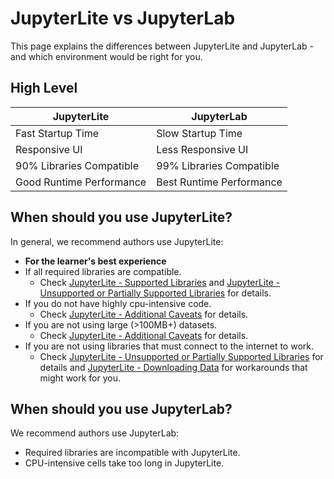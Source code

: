 # JupyterLite vs JupyterLab

This page explains the differences between JupyterLite and JupyterLab - and which environment would be right for you.

## High Level

| JupyterLite | JupyterLab |
|---|---|
| Fast Startup Time | Slow Startup Time |
| Responsive UI | Less Responsive UI |
| 90% Libraries Compatible | 99% Libraries Compatible |
| Good Runtime Performance | Best Runtime Performance |

## When should you use JupyterLite?

In general, we recommend authors use JupyterLite:
 - __For the learner's best experience__
 - If all required libraries are compatible.
   - Check [JupyterLite - Supported Libraries](./tools/jupyterlite#supported-libraries) and [JupyterLite - Unsupported or Partially Supported Libraries](./tools/jupyterlite#unsupported-or-partially-supported-libraries) for details.
 - If you do not have highly cpu-intensive code.
   - Check [JupyterLite - Additional Caveats](./tools/jupyterlite#additional-caveats) for details.
 - If you are not using large (>100MB+) datasets.
   - Check [JupyterLite - Additional Caveats](./tools/jupyterlite#additional-caveats) for details.
 - If you are not using libraries that must connect to the internet to work.
   - Check [JupyterLite - Unsupported or Partially Supported Libraries](./tools/jupyterlite#unsupported-or-partially-supported-libraries) for details and [JupyterLite - Downloading Data](./tools/jupyterlite#downloading-data) for workarounds that might work for you.

## When should you use JupyterLab?

We recommend authors use JupyterLab:
 - Required libraries are incompatible with JupyterLite.
 - CPU-intensive cells take too long in JupyterLite.
